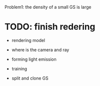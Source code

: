 

Problem1: 
    the density of a small GS is large


# TODO: finish redering

+ rendering model 
 + where is the camera and ray
 + forming light emission

+ training 
 + split and clone GS
 